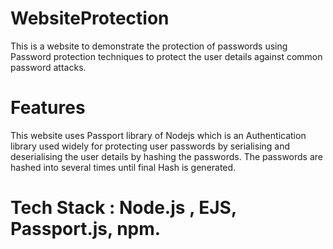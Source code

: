 # WebsiteProtection 

  This is a website to demonstrate the protection of passwords using Password protection techniques to protect the user details against common password attacks.

# Features
  This website uses Passport library of Nodejs which is an Authentication library used widely for protecting user passwords by serialising and deserialising the user details by hashing the passwords.
  The passwords are hashed into several times until final Hash is generated.

# Tech Stack : Node.js , EJS, Passport.js, npm.
